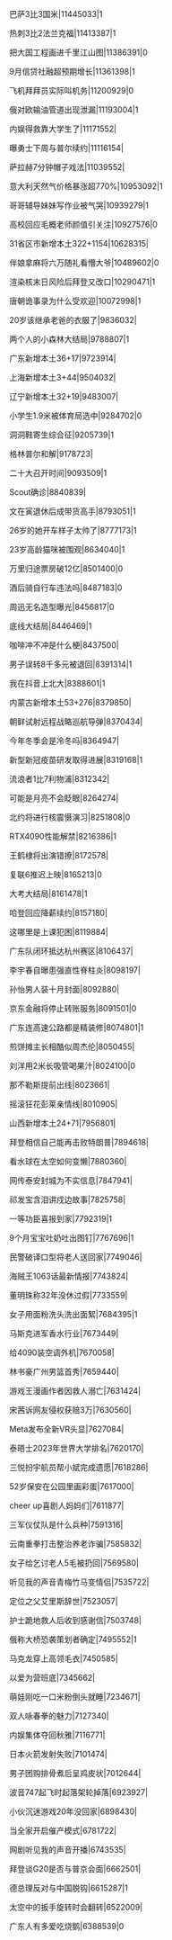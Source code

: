 巴萨3比3国米|11445033|1

热刺3比2法兰克福|11413387|1

把大国工程画进千里江山图|11386391|0

9月信贷社融超预期增长|11361398|1

飞机拜拜员实际叫机务|11200929|0

俄对欧输油管道出现泄漏|11193004|1

内娱得救靠大学生了|11171552|

曝勇士下周与普尔续约|11116154|

萨拉赫7分钟帽子戏法|11039552|

意大利天然气价格暴涨超770%|10953092|1

哥哥辅导妹妹写作业被气哭|10939279|1

高校回应毛概老师颜值引关注|10927576|0

31省区市新增本土322+1154|10628315|

伴娘拿麻将六万随礼看懵大爷|10489602|0

渲染核末日风险后拜登又改口|10290471|1

唐朝诡事录为什么受欢迎|10072998|1

20岁该继承老爸的衣服了|9836032|

两个人的小森林大结局|9788807|1

广东新增本土36+17|9723914|

上海新增本土3+44|9504032|

辽宁新增本土32+19|9483007|

小学生1.9米被体育局选中|9284702|0

洞洞鞋寄生综合征|9205739|1

格林普尔和解|9178723|

二十大召开时间|9093509|1

Scout确诊|8840839|

文在寅退休后成带货高手|8793051|1

26岁的她开车样子太帅了|8777173|1

23岁高龄猫咪被围观|8634040|1

万里归途票房破12亿|8501400|0

酒后骑自行车违法吗|8487183|0

周迅无名造型曝光|8456817|0

底线大结局|8446469|1

咖啡冲不冲是什么梗|8437500|

男子误转8千多元被退回|8391314|1

我在抖音上北大|8388601|1

内蒙古新增本土53+276|8379850|

朝鲜试射远程战略巡航导弹|8370434|

今年冬季会是冷冬吗|8364947|

新型新冠疫苗研发取得进展|8319168|1

流浪者1比7利物浦|8312342|

可能是月亮不会眨眼|8264274|

北约将进行核震慑演习|8251808|0

RTX4090性能解禁|8216386|1

王鹤棣将出演错撩|8172578|

复联6推迟上映|8165213|0

大考大结局|8161478|1

哈登回应降薪续约|8157180|

这哪里是上课犯困|8119884|

广东队闭环抵达杭州赛区|8106437|

李宇春自曝患强直性脊柱炎|8098197|

孙怡男人装十月封面|8092880|

京东金融将停止转账服务|8091501|0

广东连高速公路都是精装修|8074801|1

煎饼摊主长相酷似周杰伦|8050455|

刘洋用2米长吸管喝果汁|8024100|0

那不勒斯提前出线|8023661|

摇滚狂花彭莱亲情线|8010905|

山西新增本土24+71|7956801|

拜登相信自己能再击败特朗普|7894618|

看水球在太空如何变懒|7880360|

网传泰安封城为不实信息|7847941|

祁发宝含泪讲戍边故事|7825758|

一等功臣喜报到家|7792319|1

9个月宝宝吐奶吐出图钉|7767696|1

民警破译口型将老人送回家|7749046|

海贼王1063话最新情报|7743824|

董明珠称32年没休过假|7733559|

女子用面粉洗头洗出面絮|7684395|1

马斯克进军香水行业|7673449|

给4090装空调外机|7670058|

林书豪广州男篮首秀|7659440|

游戏王漫画作者因救人溺亡|7631424|

宋茜诉网友侵权获赔3万|7630560|

Meta发布全新VR头显|7627084|

泰晤士2023年世界大学排名|7620170|

三悦扮宇航员帮小斌完成遗愿|7618286|

52岁保安在公园里画彩蛋|7617000|

cheer up喜剧人妈妈们|7611877|

三军仪仗队是什么兵种|7591316|

云南重拳打击整治养老诈骗|7585832|

女子给乞讨老人5毛被扔回|7569580|

听见我的声音青梅竹马变情侣|7535722|

定位之父艾里斯辞世|7523057|

护士跪地救人后收到感谢信|7503748|

俄称大桥恐袭策划者确定|7495552|1

马克龙穿上高领毛衣|7450585|

以爱为营班底|7345662|

萌娃刚吃一口米粉倒头就睡|7234671|

双人咏春拳的魅力|7127340|

内娱集体夺回秋雅|7116771|

日本火箭发射失败|7101474|

男子团购排骨煮后呈鸡皮状|7012644|

波音747起飞时起落架轮掉落|6923927|

小伙沉迷游戏20年没回家|6898430|

当全家开启催产模式|6781722|

网剧听见我的声音开播|6743535|

拜登谈G20是否与普京会面|6662501|

德总理反对与中国脱钩|6615287|1

太空中的扳手旋转时会翻转|6522009|

广东人有多爱吃烧鹅|6388539|0

